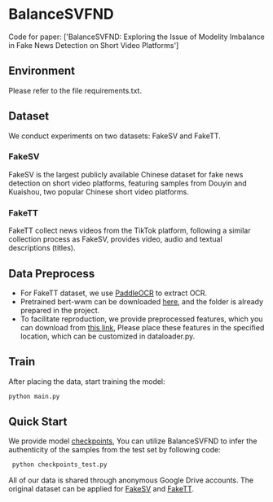 # BalanceSVFND
Code for paper: ['BalanceSVFND: Exploring the Issue of Modelity Imbalance in Fake News Detection on Short Video Platforms']
## Environment
Please refer to the file requirements.txt.
## Dataset
We conduct experiments on two datasets: FakeSV and FakeTT. 
### FakeSV
FakeSV is the largest publicly available Chinese dataset for fake news detection on short video platforms, featuring samples from Douyin and Kuaishou, two popular Chinese short video platforms. 
### FakeTT
FakeTT collect news videos from the TikTok platform, following a similar collection process as FakeSV, provides video, audio and textual descriptions (titles).
## Data Preprocess
- For FakeTT dataset, we use [PaddleOCR](https://github.com/PaddlePaddle/PaddleOCR) to extract OCR.
- Pretrained bert-wwm can be downloaded [here](https://drive.google.com/file/d/1-2vEZfIFCdM1-vJ3GD6DlSyKT4eVXMKq/view), and the folder is already prepared in the project.
- To facilitate reproduction, we provide preprocessed features, which you can download from [this link](https://drive.google.com/file/d/1XKOWxELqsNj9TXBjBPsstgEAPhoeIDM6/view?usp=sharing), Please place these features in the specified location, which can be customized in dataloader.py. 
## Train
After placing the data, start training the model:
```python
python main.py
```
## Quick Start
We provide model [checkpoints](https://drive.google.com/file/d/12op769C_vmli9y2Vw3dkTHFE-9QA7bJC/view?usp=sharing), You can utilize BalanceSVFND to infer the authenticity of the samples from the test set by following code:
```python
 python checkpoints_test.py 
```

All of our data is shared through anonymous Google Drive accounts. The original dataset can be applied for [FakeSV](https://github.com/ICTMCG/FakeSV) and [FakeTT](https://github.com/ICTMCG/FakingRecipe?tab=readme-ov-file).
